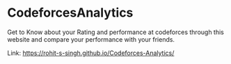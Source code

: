 # CodeforcesAnalytics

Get to Know about your Rating and performance at codeforces through this website and compare your performance with your friends.

Link: https://rohit-s-singh.github.io/Codeforces-Analytics/
